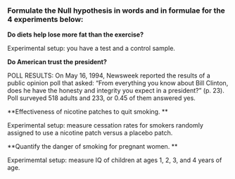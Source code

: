 ### Formulate the Null hypothesis in words and in formulae for the 4 experiments below:

**Do diets help lose more fat than the exercise?**

Experimental setup: you have a test and a control sample.

**Do American trust the president?**

POLL RESULTS: On May 16, 1994, Newsweek reported the results of a public opinion poll that asked: “From everything you know about Bill Clinton, does he have the honesty and integrity you expect in a president?” (p. 23). Poll surveyed 518 adults and 233, or 0.45 of them answered yes.

**Effectiveness of nicotine patches to quit smoking. **

Experimental setup: measure cessation rates for smokers randomly assigned to use a nicotine patch versus a placebo patch.

**Quantify the danger of smoking for pregnant women. **

Experimemtal setup: measure IQ of children at ages 1, 2, 3, and 4 years of age.
